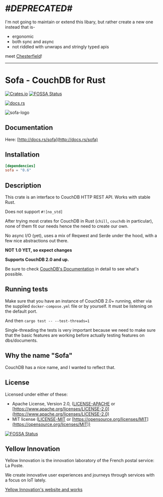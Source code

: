 # *#DEPRECATED#*
I'm not going to maintain or extend this libary, but rather create a new one instead that is-
- ergonomic
- both sync and async
- not riddled with unwraps and stringly typed apis

meet [Chesterfield](https://github.com/danieleades/chesterfield)!

---

# Sofa - CouchDB for Rust

[![Crates.io](https://img.shields.io/crates/v/sofa.svg)](https://crates.io/crates/sofa)
[![FOSSA Status](https://app.fossa.io/api/projects/git%2Bgithub.com%2FYellowInnovation%2Fsofa.svg?type=shield)](https://app.fossa.io/projects/git%2Bgithub.com%2FYellowInnovation%2Fsofa?ref=badge_shield)

[![docs.rs](https://docs.rs/sofa/badge.svg)](https://docs.rs/sofa)

![sofa-logo](https://raw.githubusercontent.com/YellowInnovation/sofa/master/docs/logo-sofa.png "Logo Sofa")

## Documentation

Here: [http://docs.rs/sofa](http://docs.rs/sofa)

## Installation

```toml
[dependencies]
sofa = "0.6"
```

## Description

This crate is an interface to CouchDB HTTP REST API. Works with stable Rust.

Does not support `#![no_std]`

After trying most crates for CouchDB in Rust (`chill`, `couchdb` in particular), none of them fit our needs hence the need to create our own.

No async I/O (yet), uses a mix of Reqwest and Serde under the hood, with a few nice abstractions out there.

**NOT 1.0 YET, so expect changes**

**Supports CouchDB 2.0 and up.**

Be sure to check [CouchDB's Documentation](http://docs.couchdb.org/en/latest/index.html) in detail to see what's possible.

## Running tests

Make sure that you have an instance of CouchDB 2.0+ running, either via the supplied `docker-compose.yml` file or by yourself. It must be listening on the default port.

And then
`cargo test -- --test-threads=1`

Single-threading the tests is very important because we need to make sure that the basic features are working before actually testing features on dbs/documents.

## Why the name "Sofa"

CouchDB has a nice name, and I wanted to reflect that.

## License

Licensed under either of these:

* Apache License, Version 2.0, ([LICENSE-APACHE](LICENSE-APACHE) or
   [https://www.apache.org/licenses/LICENSE-2.0](https://www.apache.org/licenses/LICENSE-2.0)
* MIT license ([LICENSE-MIT](LICENSE-MIT) or
   [https://opensource.org/licenses/MIT](https://opensource.org/licenses/MIT))


[![FOSSA Status](https://app.fossa.io/api/projects/git%2Bgithub.com%2FYellowInnovation%2Fsofa.svg?type=large)](https://app.fossa.io/projects/git%2Bgithub.com%2FYellowInnovation%2Fsofa?ref=badge_large)

## Yellow Innovation

Yellow Innovation is the innovation laboratory of the French postal service: La Poste.

We create innovative user experiences and journeys through services with a focus on IoT lately.

[Yellow Innovation's website and works](http://yellowinnovation.fr/en/)
